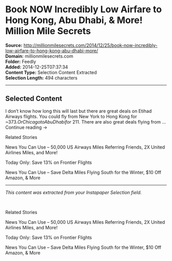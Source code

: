 # Book NOW Incredibly Low Airfare to Hong Kong, Abu Dhabi, & More! Million Mile Secrets

**Source:** http://millionmilesecrets.com/2014/12/25/book-now-incredibly-low-airfare-to-hong-kong-abu-dhabi-more/  
**Domain:** millionmilesecrets.com  
**Folder:** Feedly  
**Added:** 2014-12-25T07:37:34  
**Content Type:** Selection Content Extracted  
**Selection Length:** 494 characters  


---

## Selected Content

I don’t know how long this will last but there are great deals on Etihad Airways flights. You could fly from New York to Hong Kong for ~$373. Or Chicago to Abu Dhabi for ~$211. There are also great deals flying from … Continue reading →

Related Stories

News You Can Use – 50,000 US Airways Miles Referring Friends, 2X United Airlines Miles, and More!

Today Only: Save 13% on Frontier Flights

News You Can Use – Save Delta Miles Flying South for the Winter, $10 Off Amazon, & More

---

*This content was extracted from your Instapaper Selection field.*

       

Related Stories

News You Can Use – 50,000 US Airways Miles Referring Friends, 2X United Airlines Miles, and More!

Today Only: Save 13% on Frontier Flights

News You Can Use – Save Delta Miles Flying South for the Winter, $10 Off Amazon, & More
